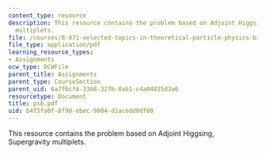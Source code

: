 ```yaml
---
content_type: resource
description: This resource contains the problem based on Adjoint Higgsing, Supergravity
  multiplets.
file: /courses/8-871-selected-topics-in-theoretical-particle-physics-branes-and-gauge-theory-dynamics-fall-2004/b4f5fa0f8f90ebec9804d1acedd0df00_ps6.pdf
file_type: application/pdf
learning_resource_types:
- Assignments
ocw_type: OCWFile
parent_title: Assignments
parent_type: CourseSection
parent_uid: 6a7f6cfd-3368-327b-8ab1-c4a04825d3a6
resourcetype: Document
title: ps6.pdf
uid: b4f5fa0f-8f90-ebec-9804-d1acedd0df00
---
```

This resource contains the problem based on Adjoint Higgsing, Supergravity multiplets.